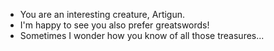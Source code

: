 - You are an interesting creature, Artigun.
- I'm happy to see you also prefer greatswords!
- Sometimes I wonder how you know of all those treasures...

